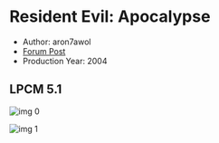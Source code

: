# Resident Evil: Apocalypse

* Author: aron7awol
* [Forum Post](https://www.avsforum.com/threads/bass-eq-for-filtered-movies.2995212/post-58321926)
* Production Year: 2004

## LPCM 5.1

![img 0](https://i.imgur.com/twSdfI3.jpg)

![img 1](https://i.imgur.com/ccfoVLv.jpg)

